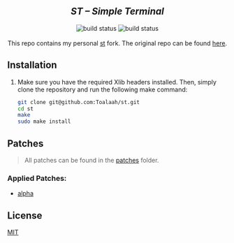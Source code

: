 <h2 align="center"><i>ST – Simple Terminal</i></h2>

<p align="center">
<img src="https://img.shields.io/github/workflow/status/toalaah/st/Build?color=pink&logo=github&style=for-the-badge"
     alt="build status" />
<img src="https://img.shields.io/github/license/toalaah/st?color=add8e6&style=for-the-badge"
     alt="build status" />
<br><br>
This repo contains my personal <a href="https://st.suckless.org">st</a>
fork. The original repo can be found <a href="https://git.suckless.org/st">here</a>.

## Installation

1. Make sure you have the required Xlib headers installed. Then, simply clone
   the repository and run the following make command:

   ```bash
   git clone git@github.com:Toalaah/st.git
   cd st
   make
   sudo make install
   ```

## Patches

> All patches can be found in the [patches](./patches) folder.

### Applied Patches:

- [alpha](https://tools.suckless.org/st/patches/alpha/)

## License

[MIT](./LICENSE)
